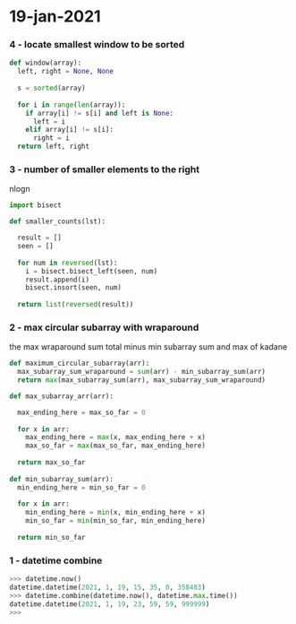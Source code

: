 # 19-jan-2021

### 4 - locate smallest window to be sorted

```python
def window(array):
  left, right = None, None
  
  s = sorted(array)
  
  for i in range(len(array)):
    if array[i] != s[i] and left is None:
      left = i
    elif array[i] != s[i]:
      right = i
  return left, right
```

### 3 - number of smaller elements to the right

nlogn

```python
import bisect

def smaller_counts(lst):

  result = []
  seen = []
  
  for num in reversed(lst):
    i = bisect.bisect_left(seen, num)
    result.append(i)
    bisect.insort(seen, num)
    
  return list(reversed(result))
```

### 2 - max circular subarray with wraparound

the max wraparound sum total minus min subarray sum and max of kadane

```python
def maximum_circular_subarray(arr):
  max_subarray_sum_wraparound = sum(arr) - min_subarray_sum(arr)  
  return max(max_subarray_sum(arr), max_subarray_sum_wraparound)

def max_subarray_arr(arr):

  max_ending_here = max_so_far = 0
  
  for x in arr:
    max_ending_here = max(x, max_ending_here + x)
    max_so_far = max(max_so_far, max_ending_here)
    
  return max_so_far
  
def min_subarray_sum(arr):
  min_ending_here = min_so_far = 0
  
  for x in arr:
    min_ending_here = min(x, min_ending_here + x)
    min_so_far = min(min_so_far, min_ending_here)
    
  return min_so_far
```
  

### 1 - datetime combine

```python
>>> datetime.now()
datetime.datetime(2021, 1, 19, 15, 35, 0, 358483)
>>> datetime.combine(datetime.now(), datetime.max.time())
datetime.datetime(2021, 1, 19, 23, 59, 59, 999999)
>>>
```
